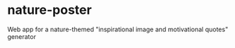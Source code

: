# nature-poster
Web app for a nature-themed "inspirational image and motivational quotes" generator
